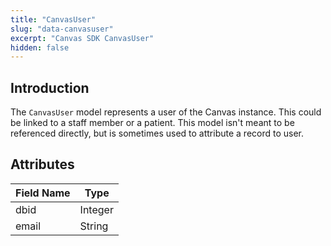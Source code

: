 ```yaml
---
title: "CanvasUser"
slug: "data-canvasuser"
excerpt: "Canvas SDK CanvasUser"
hidden: false
---
```


## Introduction

The `CanvasUser` model represents a user of the Canvas instance. This could be
linked to a staff member or a patient. This model isn't meant to be referenced
directly, but is sometimes used to attribute a record to user.


## Attributes

| Field Name                  | Type                                  |
|-----------------------------|---------------------------------------|
| dbid                        | Integer                               |
| email                       | String                                |

<br/>
<br/>
<br/>

